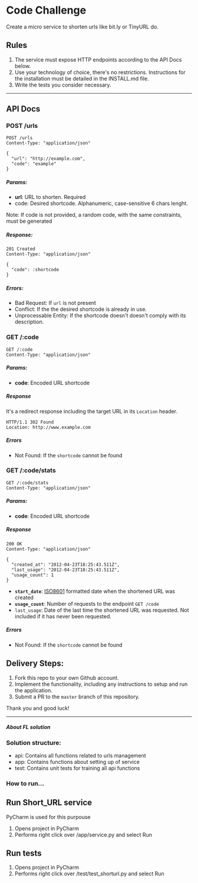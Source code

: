 # Code Challenge

Create a micro service to shorten urls like bit.ly or TinyURL do.

## Rules

1. The service must expose HTTP endpoints according to the API Docs below.
2. Use your technology of choice, there's no restrictions. Instructions for the installation must be detailed in the INSTALL.md file.
3. Write the tests you consider necessary.

-------------------------------------------------------------------------

## API Docs

### POST /urls

```
POST /urls
Content-Type: "application/json"

{
  "url": "http://example.com",
  "code": "example"
}
```

##### Params:

* **url**: URL to shorten. Required
* code: Desired shortcode. Alphanumeric, case-sensitive 6 chars lenght.

Note: If code is not provided, a random code, with the same constraints, must be generated

##### Response:

```
201 Created
Content-Type: "application/json"

{
  "code": :shortcode
}
```

##### Errors:

* Bad Request: If ```url``` is not present
* Conflict: If the the desired shortcode is already in use.
* Unprocessable Entity: If the shortcode doesn't doesn't comply with its description.


### GET /:code

```
GET /:code
Content-Type: "application/json"
```

##### Params:
* **code**:  Encoded URL shortcode

##### Response

It's a redirect response including the target URL in its `Location` header.

```
HTTP/1.1 302 Found
Location: http://www.example.com
```

##### Errors

* Not Found: If the `shortcode` cannot be found

### GET /:code/stats

```
GET /:code/stats
Content-Type: "application/json"
```

##### Params:
* **code**:  Encoded URL shortcode

##### Response

```
200 OK
Content-Type: "application/json"

{
  "created_at": "2012-04-23T18:25:43.511Z",
  "last_usage": "2012-04-23T18:25:43.511Z",
  "usage_count": 1
}
```

* **`start_date`**: [ISO8601](http://en.wikipedia.org/wiki/ISO_8601) formatted date when the shortened URL was created
* **`usage_count`**: Number of requests to the endpoint `GET /code`
* `last_usage`: Date of the last time the shortened URL was requested. Not included if it has never been requested.

##### Errors

* Not Found: If the `shortcode` cannot be found

## Delivery Steps:

1. Fork this repo to your own Github account.
2. Implement the functionality, including any instructions to setup and run the application.
3. Submit a PR to the `master` branch of this repository.

Thank you and good luck!

-------------------------------------------------------------------------

##### About FL solution

### Solution structure:

* api: Contains all functions related to urls management
* app: Contains functions about setting up of service
* test: Contains unit tests for training all api functions


### How to run...

## Run Short_URL service

PyCharm is used for this purpouse

1. Opens project in PyCharm
2. Performs right click over /app/service.py and select Run

## Run tests

1. Opens project in PyCharm
2. Performs right click over /test/test_shorturl.py and select Run

